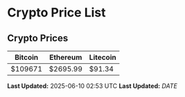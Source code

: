 # Crypto Price List

## Crypto Prices
| Bitcoin | Ethereum | Litecoin |
| ------- | -------- | -------- |
| $109671 | $2695.99 | $91.34 |
**Last Updated:** 2025-06-10 02:53 UTC
**Last Updated:** $DATE$
